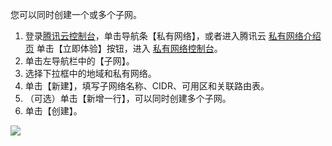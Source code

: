 您可以同时创建一个或多个子网。

1. 登录[腾讯云控制台](https://console.cloud.tencent.com/)，单击导航条【私有网络】，或者进入腾讯云 [私有网络介绍页](https://intl.cloud.tencent.com/product/vpc.html) 单击【立即体验】按钮，进入 [私有网络控制台](https://console.cloud.tencent.com/vpc/)。
2. 单击左导航栏中的【子网】。
3. 选择下拉框中的地域和私有网络。
4. 单击【新建】，填写子网络名称、CIDR、可用区和关联路由表。
5. （可选）单击【新增一行】，可以同时创建多个子网。
6. 单击【创建】。

![](https://main.qcloudimg.com/raw/655fda9c2707720898cd95e0a49ba762.png)
